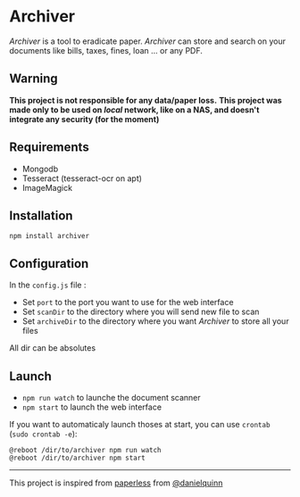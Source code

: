 # Archiver

*Archiver* is a tool to eradicate paper.
*Archiver* can store and search on your documents like bills, taxes, fines, loan ... or any PDF.

## Warning

**This project is not responsible for any data/paper loss.**
**This project was made only to be used on *local* network, like on a NAS, and doesn't integrate any security (for the moment)**


## Requirements
- Mongodb
- Tesseract (tesseract-ocr on apt)
- ImageMagick

## Installation
```
npm install archiver
```

## Configuration

In the `config.js` file :
- Set `port` to the port you want to use for the web interface
- Set `scanDir` to the directory where you will send new file to scan
- Set `archiveDir` to the directory where you want *Archiver* to store all your files

All dir can be absolutes

## Launch

- `npm run watch` to launche the document scanner
- `npm start` to launch the web interface

If you want to automaticaly launch thoses at start, you can use `crontab` (`sudo crontab -e`):
```
@reboot /dir/to/archiver npm run watch
@reboot /dir/to/archiver npm start
```

* * *

This project is inspired from [paperless](https://github.com/danielquinn/paperless) from [@danielquinn](https://github.com/danielquinn)

